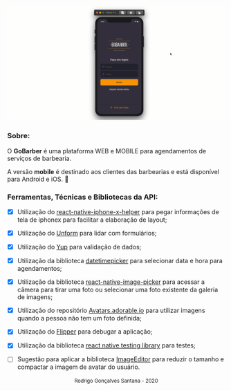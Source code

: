 <div align="center">
  <img src="gobarbermobile.gif">
</div>




### Sobre:


O **GoBarber** é uma plataforma WEB e MOBILE para agendamentos de serviços de barbearia.


A versão **mobile** é destinado aos clientes das barbearias e está disponível para Android e iOS. :iphone:



### Ferramentas, Técnicas e Bibliotecas da API:



- [x] Utilização do [react-native-iphone-x-helper](https://github.com/ptelad/react-native-iphone-x-helper) para pegar informações de tela de iphonex para facilitar a elaboração de layout;
- [x] Utilização do [Unform](https://unform.dev/) para lidar com formulários;
- [x] Utilização do [Yup](https://github.com/jquense/yup) para validação de dados;
- [x] Utilização da biblioteca [datetimepicker](https://github.com/react-native-community/datetimepicker) para selecionar data e hora para agendamentos;
- [x] Utilização da biblioteca [react-native-image-picker](https://github.com/react-native-community/react-native-image-picker) para acessar a câmera para tirar uma foto ou selecionar uma foto existente da galeria de imagens;
- [x] Utilização do repositório [Avatars.adorable.io](http://avatars.adorable.io/) para utilizar imagens quando a pessoa não tem um foto definida;
- [x] Utilização do [Flipper](https://fbflipper.com/) para debugar a aplicação;
- [x] Utilização da biblioteca [react native testing library](https://github.com/callstack/react-native-testing-library) para testes;
- [ ] Sugestão para aplicar a biblioteca [ImageEditor](https://github.com/react-native-community/react-native-image-editor) para reduzir o tamanho e compactar a imagem de avatar do usuário.



<div align="center">
  <small>Rodrigo Gonçalves Santana - 2020</small>
</div>

